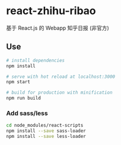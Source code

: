 # react-zhihu-ribao
基于 React.js 的 Webapp 知乎日报 (非官方)

## Use

``` bash
# install dependencies
npm install

# serve with hot reload at localhost:3000
npm start

# build for production with minification
npm run build
```


### Add sass/less
``` bash
cd node_modules/react-scripts
npm install --save sass-loader
npm install --save less-loader
```
